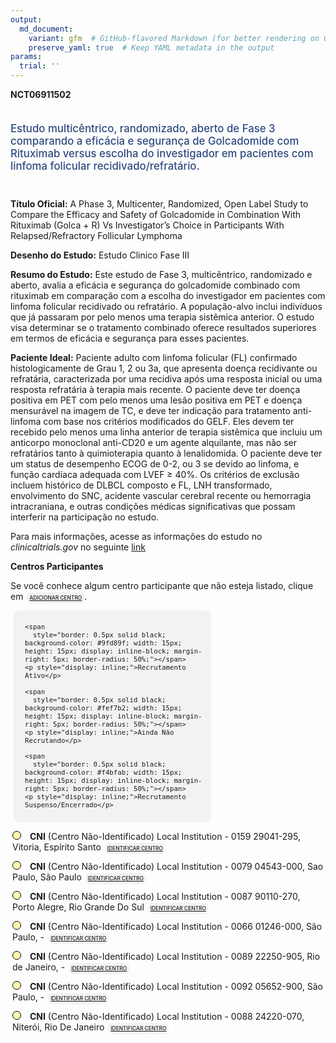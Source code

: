 ```yaml
---
output: 
  md_document:
    variant: gfm  # GitHub-flavored Markdown (for better rendering on GitHub)
    preserve_yaml: true  # Keep YAML metadata in the output
params:
  trial: ''
---
```


<script async src="https://scripts.simpleanalyticscdn.com/latest.js"></script>

**NCT06911502**

<div style="padding: 5px 5px 5px 0px; font-size: 1.20em; font-weight: 500; color: #2E4A7F; text-align: left; margin-bottom: 20px">

Estudo multicêntrico, randomizado, aberto de Fase 3 comparando a
eficácia e segurança de Golcadomide com Rituximab versus escolha do
investigador em pacientes com linfoma folicular recidivado/refratário.

</div>

**Título Oficial:** A Phase 3, Multicenter, Randomized, Open Label Study
to Compare the Efficacy and Safety of Golcadomide in Combination With
Rituximab (Golca + R) Vs Investigator’s Choice in Participants With
Relapsed/Refractory Follicular Lymphoma

**Desenho do Estudo:** Estudo Clinico Fase III

**Resumo do Estudo:** Este estudo de Fase 3, multicêntrico, randomizado
e aberto, avalia a eficácia e segurança do golcadomide combinado com
rituximab em comparação com a escolha do investigador em pacientes com
linfoma folicular recidivado ou refratário. A população-alvo inclui
indivíduos que já passaram por pelo menos uma terapia sistêmica
anterior. O estudo visa determinar se o tratamento combinado oferece
resultados superiores em termos de eficácia e segurança para esses
pacientes.

**Paciente Ideal:** Paciente adulto com linfoma folicular (FL)
confirmado histologicamente de Grau 1, 2 ou 3a, que apresenta doença
recidivante ou refratária, caracterizada por uma recidiva após uma
resposta inicial ou uma resposta refratária à terapia mais recente. O
paciente deve ter doença positiva em PET com pelo menos uma lesão
positiva em PET e doença mensurável na imagem de TC, e deve ter
indicação para tratamento anti-linfoma com base nos critérios
modificados do GELF. Eles devem ter recebido pelo menos uma linha
anterior de terapia sistêmica que incluiu um anticorpo monoclonal
anti-CD20 e um agente alquilante, mas não ser refratários tanto à
quimioterapia quanto à lenalidomida. O paciente deve ter um status de
desempenho ECOG de 0-2, ou 3 se devido ao linfoma, e função cardíaca
adequada com LVEF ≥ 40%. Os critérios de exclusão incluem histórico de
DLBCL composto e FL, LNH transformado, envolvimento do SNC, acidente
vascular cerebral recente ou hemorragia intracraniana, e outras
condições médicas significativas que possam interferir na participação
no estudo.

Para mais informações, acesse as informações do estudo no
*clinicaltrials.gov* no seguinte
[link](https://clinicaltrials.gov/ct2/show/NCT06911502)

**Centros Participantes**

Se você conhece algum centro participante que não esteja listado, clique
em
<span style="color: #2E4A7F; margin-left: 2px; padding: 4px; background-color: #f3f2f1; border-radius: 8px; font-weight: 500; font-size: 0.6em"><a
href="https://cancertrialsbr.shinyapps.io/formsapp?study_nct_id=NCT06911502&amp;location_id=N%2FA&amp;location_full_name=N%2FA&amp;form_type=Adicionar%20Centro"
target="_blank">ADICIONAR CENTRO</a></span>.

<div style="margin-bottom: 8px; margin-left: 5px; padding: 8px; max-width: 300px; background-color: #f3f2f1; border-radius: 8px; font-size: 0.9em">

<div style="margin-left: 10px;">

    <span 
      style="border: 0.5px solid black; background-color: #9fd89f; width: 15px; height: 15px; display: inline-block; margin-right: 5px; border-radius: 50%;"></span>
    <p style="display: inline;">Recrutamento Ativo</p>

</div>

<div style="margin-left: 10px;">

    <span 
      style="border: 0.5px solid black; background-color: #fef7b2; width: 15px; height: 15px; display: inline-block; margin-right: 5px; border-radius: 50%;"></span>
    <p style="display: inline;">Ainda Não Recrutando</p>

</div>

<div style="margin-left: 10px;">

    <span 
      style="border: 0.5px solid black; background-color: #f4bfab; width: 15px; height: 15px; display: inline-block; margin-right: 5px; border-radius: 50%;"></span>
    <p style="display: inline;">Recrutamento Suspenso/Encerrado</p>

</div>

</div>

<div style="margin: 3px;">

<span style="border: 0.5px solid black; display: inline-block; width: 12px; height: 12px; border-radius: 50%; margin-right: 10px; padding-bottom: 0px; background-color: #fef7b2;"></span>
<b>CNI</b> (Centro Não-Identificado) Local Institution - 0159 29041-295,
Vitoria, Espírito Santo
<span style="color: #2E4A7F; margin-left: 2px; padding: 4px; background-color: #f3f2f1; border-radius: 8px; font-weight: 500; font-size: 0.6em"><a
href="https://cancertrialsbr.shinyapps.io/formsapp?study_nct_id=NCT06911502&amp;location_id=LOCALINSTITUTION0159VITORIAESPIRITOSANTO29041295BRAZIL&amp;location_full_name=%28Centro%20N%C3%A3o-Identificado%29%2C%20Local%20Institution%20-%200159%2029041-295%2C%20Vitoria%2C%20Esp%C3%ADrito%20Santo&amp;form_type=Identificar%20Centro"
target="_blank">IDENTIFICAR CENTRO</a></span>

</div>

<div style="margin: 3px;">

<span style="border: 0.5px solid black; display: inline-block; width: 12px; height: 12px; border-radius: 50%; margin-right: 10px; padding-bottom: 0px; background-color: #fef7b2;"></span>
<b>CNI</b> (Centro Não-Identificado) Local Institution - 0079 04543-000,
Sao Paulo, São Paulo
<span style="color: #2E4A7F; margin-left: 2px; padding: 4px; background-color: #f3f2f1; border-radius: 8px; font-weight: 500; font-size: 0.6em"><a
href="https://cancertrialsbr.shinyapps.io/formsapp?study_nct_id=NCT06911502&amp;location_id=LOCALINSTITUTION0079SAOPAULOSAOPAULO04543000BRAZIL&amp;location_full_name=%28Centro%20N%C3%A3o-Identificado%29%2C%20Local%20Institution%20-%200079%2004543-000%2C%20Sao%20Paulo%2C%20S%C3%A3o%20Paulo&amp;form_type=Identificar%20Centro"
target="_blank">IDENTIFICAR CENTRO</a></span>

</div>

<div style="margin: 3px;">

<span style="border: 0.5px solid black; display: inline-block; width: 12px; height: 12px; border-radius: 50%; margin-right: 10px; padding-bottom: 0px; background-color: #fef7b2;"></span>
<b>CNI</b> (Centro Não-Identificado) Local Institution - 0087 90110-270,
Porto Alegre, Rio Grande Do Sul
<span style="color: #2E4A7F; margin-left: 2px; padding: 4px; background-color: #f3f2f1; border-radius: 8px; font-weight: 500; font-size: 0.6em"><a
href="https://cancertrialsbr.shinyapps.io/formsapp?study_nct_id=NCT06911502&amp;location_id=LOCALINSTITUTION0087PORTOALEGRERIOGRANDEDOSUL90110270BRAZIL&amp;location_full_name=%28Centro%20N%C3%A3o-Identificado%29%2C%20Local%20Institution%20-%200087%2090110-270%2C%20Porto%20Alegre%2C%20Rio%20Grande%20Do%20Sul&amp;form_type=Identificar%20Centro"
target="_blank">IDENTIFICAR CENTRO</a></span>

</div>

<div style="margin: 3px;">

<span style="border: 0.5px solid black; display: inline-block; width: 12px; height: 12px; border-radius: 50%; margin-right: 10px; padding-bottom: 0px; background-color: #fef7b2;"></span>
<b>CNI</b> (Centro Não-Identificado) Local Institution - 0066 01246-000,
São Paulo, -
<span style="color: #2E4A7F; margin-left: 2px; padding: 4px; background-color: #f3f2f1; border-radius: 8px; font-weight: 500; font-size: 0.6em"><a
href="https://cancertrialsbr.shinyapps.io/formsapp?study_nct_id=NCT06911502&amp;location_id=LOCALINSTITUTION0066SAOPAULO01246000BRAZIL&amp;location_full_name=%28Centro%20N%C3%A3o-Identificado%29%2C%20Local%20Institution%20-%200066%2001246-000%2C%20S%C3%A3o%20Paulo%2C%20%20-%20&amp;form_type=Identificar%20Centro"
target="_blank">IDENTIFICAR CENTRO</a></span>

</div>

<div style="margin: 3px;">

<span style="border: 0.5px solid black; display: inline-block; width: 12px; height: 12px; border-radius: 50%; margin-right: 10px; padding-bottom: 0px; background-color: #fef7b2;"></span>
<b>CNI</b> (Centro Não-Identificado) Local Institution - 0089 22250-905,
Rio de Janeiro, -
<span style="color: #2E4A7F; margin-left: 2px; padding: 4px; background-color: #f3f2f1; border-radius: 8px; font-weight: 500; font-size: 0.6em"><a
href="https://cancertrialsbr.shinyapps.io/formsapp?study_nct_id=NCT06911502&amp;location_id=LOCALINSTITUTION0089RIODEJANEIRO22250905BRAZIL&amp;location_full_name=%28Centro%20N%C3%A3o-Identificado%29%2C%20Local%20Institution%20-%200089%2022250-905%2C%20Rio%20de%20Janeiro%2C%20%20-%20&amp;form_type=Identificar%20Centro"
target="_blank">IDENTIFICAR CENTRO</a></span>

</div>

<div style="margin: 3px;">

<span style="border: 0.5px solid black; display: inline-block; width: 12px; height: 12px; border-radius: 50%; margin-right: 10px; padding-bottom: 0px; background-color: #fef7b2;"></span>
<b>CNI</b> (Centro Não-Identificado) Local Institution - 0092 05652-900,
São Paulo, -
<span style="color: #2E4A7F; margin-left: 2px; padding: 4px; background-color: #f3f2f1; border-radius: 8px; font-weight: 500; font-size: 0.6em"><a
href="https://cancertrialsbr.shinyapps.io/formsapp?study_nct_id=NCT06911502&amp;location_id=LOCALINSTITUTION0092SAOPAULO05652900BRAZIL&amp;location_full_name=%28Centro%20N%C3%A3o-Identificado%29%2C%20Local%20Institution%20-%200092%2005652-900%2C%20S%C3%A3o%20Paulo%2C%20%20-%20&amp;form_type=Identificar%20Centro"
target="_blank">IDENTIFICAR CENTRO</a></span>

</div>

<div style="margin: 3px;">

<span style="border: 0.5px solid black; display: inline-block; width: 12px; height: 12px; border-radius: 50%; margin-right: 10px; padding-bottom: 0px; background-color: #fef7b2;"></span>
<b>CNI</b> (Centro Não-Identificado) Local Institution - 0088 24220-070,
Niterói, Rio De Janeiro
<span style="color: #2E4A7F; margin-left: 2px; padding: 4px; background-color: #f3f2f1; border-radius: 8px; font-weight: 500; font-size: 0.6em"><a
href="https://cancertrialsbr.shinyapps.io/formsapp?study_nct_id=NCT06911502&amp;location_id=LOCALINSTITUTION0088NITEROIRIODEJANEIRO24220070BRAZIL&amp;location_full_name=%28Centro%20N%C3%A3o-Identificado%29%2C%20Local%20Institution%20-%200088%2024220-070%2C%20Niter%C3%B3i%2C%20Rio%20De%20Janeiro&amp;form_type=Identificar%20Centro"
target="_blank">IDENTIFICAR CENTRO</a></span>

</div>
